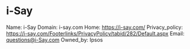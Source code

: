 
# i-Say

Name: i-Say
Domain: i-say.com
Home: https://i-say.com/
Privacy_policy: https://i-say.com/Footerlinks/PrivacyPolicy/tabid/282/Default.aspx
Email: questions@i-Say.com
Owned_by: Ipsos
